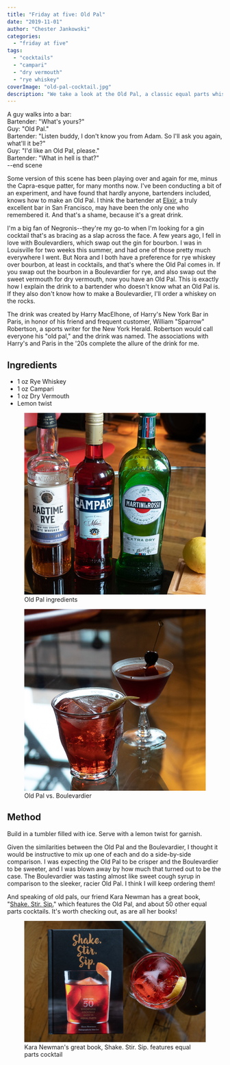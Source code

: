 ```yaml
---
title: "Friday at five: Old Pal"
date: "2019-11-01"
author: "Chester Jankowski"
categories: 
  - "friday at five"
tags: 
  - "cocktails"
  - "campari"
  - "dry vermouth"
  - "rye whiskey"
coverImage: "old-pal-cocktail.jpg"
description: "We take a look at the Old Pal, a classic equal parts whiskey cocktail from Harry MacElhone of Harry's New York Bar in Paris."
---
```


A guy walks into a bar:  
Bartender: "What's yours?"  
Guy: "Old Pal."  
Bartender: "Listen buddy, I don't know you from Adam. So I'll ask you again, what'll it be?"  
Guy: "I'd like an Old Pal, please."  
Bartender: "What in hell is that?"  
\--end scene

Some version of this scene has been playing over and again for me, minus the Capra-esque patter, for many months now. I've been conducting a bit of an experiment, and have found that hardly anyone, bartenders included, knows how to make an Old Pal. I think the bartender at [Elixir](https://www.elixirsf.com/), a truly excellent bar in San Francisco, may have been the only one who remembered it. And that's a shame, because it's a great drink.

I'm a big fan of Negronis--they're my go-to when I'm looking for a gin cocktail that's as bracing as a slap across the face. A few years ago, I fell in love with Boulevardiers, which swap out the gin for bourbon. I was in Louisville for two weeks this summer, and had one of those pretty much everywhere I went. But Nora and I both have a preference for rye whiskey over bourbon, at least in cocktails, and that's where the Old Pal comes in. If you swap out the bourbon in a Boulevardier for rye, and also swap out the sweet vermouth for dry vermouth, now you have an Old Pal. This is exactly how I explain the drink to a bartender who doesn't know what an Old Pal is. If they also don't know how to make a Boulevardier, I'll order a whiskey on the rocks.

The drink was created by Harry MacElhone, of Harry's New York Bar in Paris, in honor of his friend and frequent customer, William "Sparrow" Robertson, a sports writer for the New York Herald. Robertson would call everyone his "old pal," and the drink was named. The associations with Harry's and Paris in the '20s complete the allure of the drink for me.

## Ingredients

- 1 oz Rye Whiskey
- 1 oz Campari
- 1 oz Dry Vermouth
- Lemon twist

<figure><img src="images/old-pal-ingredients.jpg" alt="Old Pal ingredients."><figcaption>Old Pal ingredients</figcaption></figure>

<figure><img src="images/old-pal-vs-boulevardier.jpg" alt="Old Pal vs. Boulevardier."><figcaption>Old Pal vs. Boulevardier</figcaption></figure>

## Method

Build in a tumbler filled with ice. Serve with a lemon twist for garnish.

Given the similarities between the Old Pal and the Boulevardier, I thought it would be instructive to mix up one of each and do a side-by-side comparison. I was expecting the Old Pal to be crisper and the Boulevardier to be sweeter, and I was blown away by how much that turned out to be the case. The Boulevardier was tasting almost like sweet cough syrup in comparison to the sleeker, racier Old Pal. I think I will keep ordering them!

And speaking of old pals, our friend Kara Newman has a great book, "[Shake. Stir. Sip.](https://amzn.to/2NAP9LX)" which features the Old Pal, and about 50 other equal parts cocktails. It's worth checking out, as are all her books!

<figure><img src="images/shake-stir-sip-old-pal-cocktail.jpg" alt="Kara Newman's book Shake Stir Sip, and the Old Pal cocktail."><figcaption>Kara Newman's great book, Shake. Stir. Sip. features equal parts cocktail</figcaption></figure>
